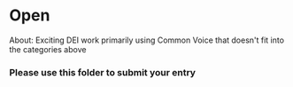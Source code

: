 # Open

About: Exciting DEI work primarily using Common Voice that doesn't fit into the categories above

### Please use this folder to submit your entry 

